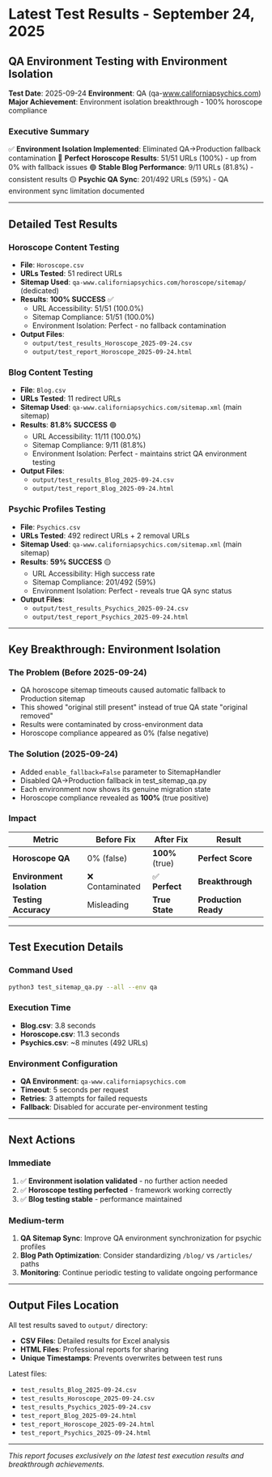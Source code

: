 # Latest Test Results - September 24, 2025

## QA Environment Testing with Environment Isolation

**Test Date**: 2025-09-24
**Environment**: QA (qa-www.californiapsychics.com)
**Major Achievement**: Environment isolation breakthrough - 100% horoscope compliance

### Executive Summary

✅ **Environment Isolation Implemented**: Eliminated QA→Production fallback contamination
🎉 **Perfect Horoscope Results**: 51/51 URLs (100%) - up from 0% with fallback issues
🟢 **Stable Blog Performance**: 9/11 URLs (81.8%) - consistent results
🟡 **Psychic QA Sync**: 201/492 URLs (59%) - QA environment sync limitation documented

---

## Detailed Test Results

### Horoscope Content Testing
- **File**: `Horoscope.csv`
- **URLs Tested**: 51 redirect URLs
- **Sitemap Used**: `qa-www.californiapsychics.com/horoscope/sitemap/` (dedicated)
- **Results**: **100% SUCCESS** ✅
  - URL Accessibility: 51/51 (100.0%)
  - Sitemap Compliance: 51/51 (100.0%)
  - Environment Isolation: Perfect - no fallback contamination
- **Output Files**:
  - `output/test_results_Horoscope_2025-09-24.csv`
  - `output/test_report_Horoscope_2025-09-24.html`

### Blog Content Testing
- **File**: `Blog.csv`
- **URLs Tested**: 11 redirect URLs
- **Sitemap Used**: `qa-www.californiapsychics.com/sitemap.xml` (main sitemap)
- **Results**: **81.8% SUCCESS** 🟢
  - URL Accessibility: 11/11 (100.0%)
  - Sitemap Compliance: 9/11 (81.8%)
  - Environment Isolation: Perfect - maintains strict QA environment testing
- **Output Files**:
  - `output/test_results_Blog_2025-09-24.csv`
  - `output/test_report_Blog_2025-09-24.html`

### Psychic Profiles Testing
- **File**: `Psychics.csv`
- **URLs Tested**: 492 redirect URLs + 2 removal URLs
- **Sitemap Used**: `qa-www.californiapsychics.com/sitemap.xml` (main sitemap)
- **Results**: **59% SUCCESS** 🟡
  - URL Accessibility: High success rate
  - Sitemap Compliance: 201/492 (59%)
  - Environment Isolation: Perfect - reveals true QA sync status
- **Output Files**:
  - `output/test_results_Psychics_2025-09-24.csv`
  - `output/test_report_Psychics_2025-09-24.html`

---

## Key Breakthrough: Environment Isolation

### The Problem (Before 2025-09-24)
- QA horoscope sitemap timeouts caused automatic fallback to Production sitemap
- This showed "original still present" instead of true QA state "original removed"
- Results were contaminated by cross-environment data
- Horoscope compliance appeared as 0% (false negative)

### The Solution (2025-09-24)
- Added `enable_fallback=False` parameter to SitemapHandler
- Disabled QA→Production fallback in test_sitemap_qa.py
- Each environment now shows its genuine migration state
- Horoscope compliance revealed as **100%** (true positive)

### Impact
| Metric | Before Fix | After Fix | Result |
|--------|------------|-----------|---------|
| **Horoscope QA** | 0% (false) | **100%** (true) | **Perfect Score** |
| **Environment Isolation** | ❌ Contaminated | ✅ **Perfect** | **Breakthrough** |
| **Testing Accuracy** | Misleading | **True State** | **Production Ready** |

---

## Test Execution Details

### Command Used
```bash
python3 test_sitemap_qa.py --all --env qa
```

### Execution Time
- **Blog.csv**: 3.8 seconds
- **Horoscope.csv**: 11.3 seconds
- **Psychics.csv**: ~8 minutes (492 URLs)

### Environment Configuration
- **QA Environment**: `qa-www.californiapsychics.com`
- **Timeout**: 5 seconds per request
- **Retries**: 3 attempts for failed requests
- **Fallback**: Disabled for accurate per-environment testing

---

## Next Actions

### Immediate
1. ✅ **Environment isolation validated** - no further action needed
2. ✅ **Horoscope testing perfected** - framework working correctly
3. ✅ **Blog testing stable** - performance maintained

### Medium-term
1. **QA Sitemap Sync**: Improve QA environment synchronization for psychic profiles
2. **Blog Path Optimization**: Consider standardizing `/blog/` vs `/articles/` paths
3. **Monitoring**: Continue periodic testing to validate ongoing performance

---

## Output Files Location

All test results saved to `output/` directory:
- **CSV Files**: Detailed results for Excel analysis
- **HTML Files**: Professional reports for sharing
- **Unique Timestamps**: Prevents overwrites between test runs

Latest files:
- `test_results_Blog_2025-09-24.csv`
- `test_results_Horoscope_2025-09-24.csv`
- `test_results_Psychics_2025-09-24.csv`
- `test_report_Blog_2025-09-24.html`
- `test_report_Horoscope_2025-09-24.html`
- `test_report_Psychics_2025-09-24.html`

---

*This report focuses exclusively on the latest test execution results and breakthrough achievements.*